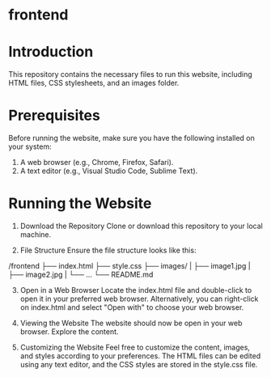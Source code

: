 # frontend
# Introduction
This repository contains the necessary files to run this website, including HTML files, CSS stylesheets, and an images folder.

# Prerequisites
Before running the website, make sure you have the following installed on your system:

1. A web browser (e.g., Chrome, Firefox, Safari).
2. A text editor (e.g., Visual Studio Code, Sublime Text).

# Running the Website
1. Download the Repository
Clone or download this repository to your local machine.

2. File Structure
Ensure the file structure looks like this:

/frontend
    ├── index.html
    ├── style.css
    ├── images/
    |    ├── image1.jpg
    |    ├── image2.jpg
    |    └── ...
    └── README.md


3. Open in a Web Browser
Locate the index.html file and double-click to open it in your preferred web browser.
Alternatively, you can right-click on index.html and select "Open with" to choose your web browser.

4. Viewing the Website
The website should now be open in your web browser. Explore the content.

5. Customizing the Website
Feel free to customize the content, images, and styles according to your preferences. The HTML files can be edited using any text editor, and the CSS styles are stored in the style.css file.